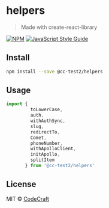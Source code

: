 # helpers

> Made with create-react-library

[![NPM](https://img.shields.io/npm/v/@cc-test2/helpers.svg)](https://www.npmjs.com/package/@cc-test2/helpers) [![JavaScript Style Guide](https://img.shields.io/badge/code_style-standard-brightgreen.svg)](https://standardjs.com)

## Install

```bash
npm install --save @cc-test2/helpers
```

## Usage

```jsx
import {
         toLowerCase,
         auth,
         withAuthSync,
         slug,
         redirectTo,
         Comet,
         phoneNumber,
         withApolloClient,
         initApollo,
         splitItem
       } from '@cc-test2/helpers'

```

## License

MIT © [CodeCraft](https://github.com/CodeCraft)

